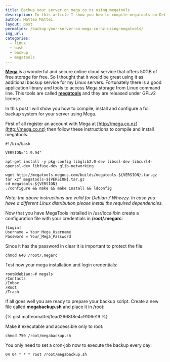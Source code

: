 ```yaml
---
title: Backup your server on mega.co.nz using megatools
description: In this article I show you how to compile megatools on Debian 7 Wheezy and use it to backup your server data on Mega.co.nz.
author: Matteo Mattei
layout: post
permalink: /backup-your-server-on-mega-co-nz-using-megatools/
img_url:
categories:
  - linux
  - bash
  - backup
  - megatools
---
```

[**Mega**](http://mega.co.nz) is a wonderful and secure online cloud service that offers 50GB of free storage for free. So I thought that it would be great using it as additional backup service for my Linux servers. Fortunately there is a good application library and tools to access Mega storage from Linux command line. This tools are called [**megatools**]() and they are released under GPLv2 license.

In this post I will show you how to compile, install and configure a full backup system for your server using Mega.

First of all register an account with Mega at [http://mega.co.nz](http://mega.co.nz) then follow these instructions to compile and install megatools.

```
#!/bin/bash

VERSION="1.9.94"

apt-get install -y pkg-config libglib2.0-dev libssl-dev libcurl4-openssl-dev libfuse-dev glib-networking

wget http://megatools.megous.com/builds/megatools-${VERSION}.tar.gz
tar xzf megatools-${VERSION}.tar.gz
cd megatools-${VERSION}
./configure && make && make install && ldconfig
```

*Note: the above instructions are valid for Debian 7 Wheezy. In case you have a different Linux distribution please install the required dependencies.*

Now that you have MegaTools installed in /usr/local/bin create a configuration file with your credentials in **/root/.megarc**:

```
[Login]
Username = Your_Mega_Username
Password = Your_Mega_Password
```

Since it has the password in clear it is important to protect the file:

```
chmod 640 /root/.megarc
```

Test now your mega installation and login credentials:

```
root@debian:~# megals 
/Contacts
/Inbox
/Root
/Trash
```

If all goes well you are ready to prepare your backup script. Create a new file called **megabackup.sh** and place it in /root:

{% gist matteomattei/fead2668f8e4c9106e19 %}

Make it executable and accessible only to root:

```
chmod 750 /root/megabackup.sh
```

You only need to set a cron-job now to execute the backup every day:

```
04 04 * * * root /root/megabackup.sh
```

